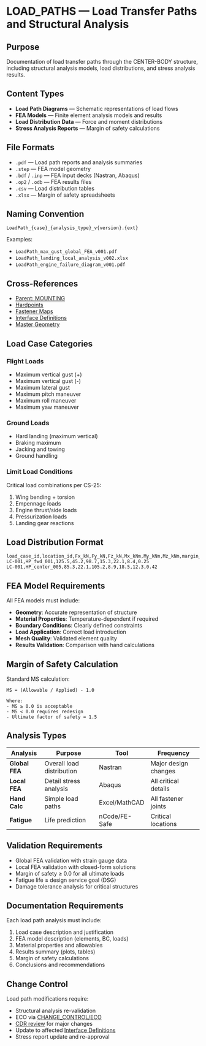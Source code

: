 # LOAD_PATHS — Load Transfer Paths and Structural Analysis

## Purpose

Documentation of load transfer paths through the CENTER-BODY structure, including structural analysis models, load distributions, and stress analysis results.

## Content Types

- **Load Path Diagrams** — Schematic representations of load flows
- **FEA Models** — Finite element analysis models and results
- **Load Distribution Data** — Force and moment distributions
- **Stress Analysis Reports** — Margin of safety calculations

## File Formats

- `.pdf` — Load path reports and analysis summaries
- `.step` — FEA model geometry
- `.bdf` / `.inp` — FEA input decks (Nastran, Abaqus)
- `.op2` / `.odb` — FEA results files
- `.csv` — Load distribution tables
- `.xlsx` — Margin of safety spreadsheets

## Naming Convention

```
LoadPath_{case}_{analysis_type}_v{version}.{ext}
```

Examples:
- `LoadPath_max_gust_global_FEA_v001.pdf`
- `LoadPath_landing_local_analysis_v002.xlsx`
- `LoadPath_engine_failure_diagram_v001.pdf`

## Cross-References

- [Parent: MOUNTING](../README.md)
- [Hardpoints](../HARDPOINTS/README.md)
- [Fastener Maps](../FASTENER_MAPS/README.md)
- [Interface Definitions](../../INTERFACES/)
- [Master Geometry](../../MASTER_GEOMETRY/REFERENCES/README.md)

## Load Case Categories

### Flight Loads
- Maximum vertical gust (+)
- Maximum vertical gust (-)
- Maximum lateral gust
- Maximum pitch maneuver
- Maximum roll maneuver
- Maximum yaw maneuver

### Ground Loads
- Hard landing (maximum vertical)
- Braking maximum
- Jacking and towing
- Ground handling

### Limit Load Conditions
Critical load combinations per CS-25:
1. Wing bending + torsion
2. Empennage loads
3. Engine thrust/side loads
4. Pressurization loads
5. Landing gear reactions

## Load Distribution Format

```csv
load_case_id,location_id,Fx_kN,Fy_kN,Fz_kN,Mx_kNm,My_kNm,Mz_kNm,margin_of_safety
LC-001,HP_fwd_001,125.5,45.2,98.7,15.3,22.1,8.4,0.25
LC-001,HP_center_005,85.3,22.1,105.2,8.9,18.5,12.3,0.42
```

## FEA Model Requirements

All FEA models must include:
- **Geometry**: Accurate representation of structure
- **Material Properties**: Temperature-dependent if required
- **Boundary Conditions**: Clearly defined constraints
- **Load Application**: Correct load introduction
- **Mesh Quality**: Validated element quality
- **Results Validation**: Comparison with hand calculations

## Margin of Safety Calculation

Standard MS calculation:
```
MS = (Allowable / Applied) - 1.0

Where:
- MS ≥ 0.0 is acceptable
- MS < 0.0 requires redesign
- Ultimate factor of safety = 1.5
```

## Analysis Types

| Analysis | Purpose | Tool | Frequency |
|----------|---------|------|-----------|
| **Global FEA** | Overall load distribution | Nastran | Major design changes |
| **Local FEA** | Detail stress analysis | Abaqus | All critical details |
| **Hand Calc** | Simple load paths | Excel/MathCAD | All fastener joints |
| **Fatigue** | Life prediction | nCode/FE-Safe | Critical locations |

## Validation Requirements

- Global FEA validation with strain gauge data
- Local FEA validation with closed-form solutions
- Margin of safety ≥ 0.0 for all ultimate loads
- Fatigue life ≥ design service goal (DSG)
- Damage tolerance analysis for critical structures

## Documentation Requirements

Each load path analysis must include:
1. Load case description and justification
2. FEA model description (elements, BC, loads)
3. Material properties and allowables
4. Results summary (plots, tables)
5. Margin of safety calculations
6. Conclusions and recommendations

## Change Control

Load path modifications require:
- Structural analysis re-validation
- ECO via [CHANGE_CONTROL/ECO](../../CHANGE_CONTROL/ECO/README.md)
- [CDR review](../../REVIEWS/CDR/README.md) for major changes
- Update to affected [Interface Definitions](../../INTERFACES/)
- Stress report update and re-approval
